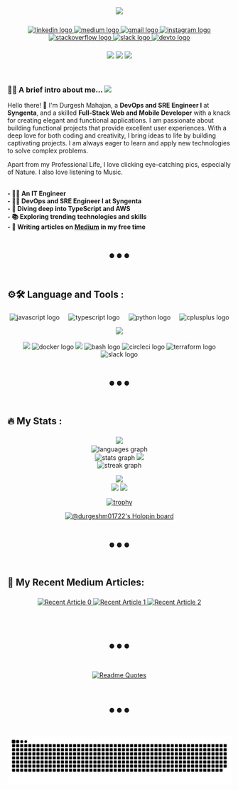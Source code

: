 <div align="center">
<!--   <img height="150" src="https://camo.githubusercontent.com/62da68eb62b1e5f175f7d1f0191dd89a653d7908feb22d37d4a0ab07365d6791/68747470733a2f2f6d656469612e67697068792e636f6d2f6d656469612f4d3967624264396e6244724f5475314d71782f67697068792e676966"  /> -->
<img height="400" src="https://raw.githubusercontent.com/hasibul-hasan-shuvo/hasibul-hasan-shuvo/main/images/coding-boy.gif"  />
<!--   <img height="300" src="https://camo.githubusercontent.com/7de37139d0b4c1ce40865e799b446c0e963a3dd8fb68d239707237c40604fa3d/68747470733a2f2f63646e2e6472696262626c652e636f6d2f75736572732f3733303730332f73637265656e73686f74732f363538313234332f6176656e746f2e676966"  /> -->
</div>

###

<div align="center">
  <a href="https://www.linkedin.com/in/durgesh-mahajan-99bab0212" target="_blank">
    <img src="https://img.shields.io/static/v1?message=LinkedIn&logo=linkedin&label=&color=0077B5&logoColor=white&labelColor=&style=for-the-badge" height="25" alt="linkedin logo"  />
  </a>
  <a href="https://medium.com/@durgeshm01722" target="_blank">
    <img src="https://img.shields.io/static/v1?message=Medium&logo=medium&label=&color=12100E&logoColor=white&labelColor=&style=for-the-badge" height="25" alt="medium logo"  />
  </a>
  <a href="mailto:durgeshmahajan1722@gmail.com" target="_blank">
    <img src="https://img.shields.io/static/v1?message=Gmail&logo=gmail&label=durgeshmahajan1722@gmail.com&color=D14836&logoColor=white&labelColor=&style=for-the-badge" height="25" alt="gmail logo"  />
  </a>
  <a href="https://www.instagram.com/durgeshm01722" target="_blank">
    <img src="https://img.shields.io/static/v1?message=Instagram&logo=instagram&label=&color=E4405F&logoColor=white&labelColor=&style=for-the-badge" height="25" alt="instagram logo"  />
  </a> </br>
  <a href="https://stackoverflow.com/users/16060342/durgesh-mahajan" target="_blank">
    <img src="https://img.shields.io/static/v1?message=Stackoverflow&logo=stackoverflow&label=&color=FE7A16&logoColor=white&labelColor=&style=for-the-badge" height="25" alt="stackoverflow logo"  />
  </a>
  <a href="https://slack-xy57644.slack.com/team/U04TJB3N9H8" target="_blank">
    <img src="https://img.shields.io/static/v1?message=Slack&logo=slack&label=&color=4A154B&logoColor=white&labelColor=&style=for-the-badge" height="25" alt="slack logo"  />
  </a>
  <a href="https://dev.to/durgeshm01722" target="_blank">
    <img src="https://img.shields.io/static/v1?message=dev.to&logo=dev.to&label=&color=0A0A0A&logoColor=white&labelColor=&style=for-the-badge" height="25" alt="devto logo"  />
  </a>
</div>

###

<div align="center">
  <img src="https://custom-icon-badges.herokuapp.com/github/followers/durgeshm01722?logo=github&style=social">
  <img src="https://custom-icon-badges.herokuapp.com/github/stars/durgeshm01722?logo=star&style=social&logoColor=black">
  <img src="https://komarev.com/ghpvc/?username=durgeshm01722">
</div>

<br />
<br />

###

### 👩‍💻 A brief intro about me... <img src="https://raw.githubusercontent.com/MartinHeinz/MartinHeinz/master/wave.gif" height="30px">

Hello there! 👋 I'm Durgesh Mahajan, a **DevOps and SRE Engineer I** at **Syngenta**, and a skilled **Full-Stack Web and Mobile Developer** with a knack for creating elegant and functional applications. I am passionate about building functional projects that provide excellent user experiences. With a deep love for both coding and creativity, I bring ideas to life by building captivating projects. I am always eager to learn and apply new technologies to solve complex problems.

Apart from my Professional Life, I love clicking eye-catching pics, especially of Nature. I also love listening to Music.
<br />
<br />

**- 👨‍🎓 An IT Engineer** \
**- 👨‍💻 DevOps and SRE Engineer I at Syngenta** \
**- 🤿 Diving deep into TypeScript and AWS** \
**- 📚 Exploring trending technologies and skills** \
**- 📝 Writing articles on [Medium](https://medium.com/@durgeshm01722) in my free time**

<br />
<br />

<div align="center">
  ● ● ●
  <br />
  <br />
  <br />
</div>

###

## ⚙🛠 Language and Tools :

###

<p align="center">
  <p align="center">
    <img src="https://cdn.jsdelivr.net/gh/devicons/devicon/icons/javascript/javascript-original.svg" height="35" alt="javascript logo"  />
    <img width="12" />
    <img src="https://cdn.jsdelivr.net/gh/devicons/devicon/icons/typescript/typescript-original.svg" height="35" alt="typescript logo"  />
    <img width="12" />
    <img src="https://cdn.jsdelivr.net/gh/devicons/devicon/icons/python/python-original.svg" height="40" alt="python logo"  />
    <img width="12" />
    <img src="https://cdn.jsdelivr.net/gh/devicons/devicon/icons/cplusplus/cplusplus-original.svg" height="40" alt="cplusplus logo"  />
  </p>
  <p align="center">
    <img src="https://skillicons.dev/icons?i=qt,git,react,mui,nodejs,express,mongo,postgresql,tailwind,next,flask,postman,vercel" />
  </p>
  <p align="center">
    <img src="https://skillicons.dev/icons?i=aws" />
    <img src="https://cdn.simpleicons.org/docker/2496ED" height="45" alt="docker logo"  />
    <img src="https://skillicons.dev/icons?i=linux" />
    <img src="https://cdn.jsdelivr.net/gh/devicons/devicon/icons/bash/bash-original.svg" height="45" alt="bash logo"  />
    <img src="https://cdn.jsdelivr.net/gh/devicons/devicon/icons/circleci/circleci-plain.svg" height="40" alt="circleci logo"  />
    <img src="https://cdn.jsdelivr.net/gh/devicons/devicon/icons/terraform/terraform-original.svg" height="45" alt="terraform logo"  />
    <img src="https://cdn.jsdelivr.net/gh/devicons/devicon/icons/slack/slack-original.svg" height="35" alt="slack logo"  />
  </p>
</p>

<br />
<br />

<div align="center">
  ● ● ●
  <br />
  <br />
  <br />
</div>

###

## 🔥 My Stats :

###

<div align="center">
  <img height="137px" src="https://stackoverflow-card.vercel.app/?userID=16060342&theme=dracula"/> <br/>
  <img src="https://github-readme-stats.vercel.app/api/top-langs?username=durgeshm01722&locale=en&hide_title=false&layout=compact&card_width=320&langs_count=5&theme=tokyonight&hide_border=true&order=2" height="150" alt="languages graph"  />
  <div>
    <img src="https://github-readme-stats.vercel.app/api?username=durgeshm01722&hide_title=false&hide_rank=false&show_icons=true&include_all_commits=true&count_private=true&disable_animations=false&theme=tokyonight&locale=en&hide_border=true&order=1" height="200" alt="stats graph"  />
    <img src="https://github-profile-summary-cards.vercel.app/api/cards/productive-time?username=durgeshm01722&theme=tokyonight&utcOffset=8">
  </div>
  <img src="https://streak-stats.demolab.com?user=durgeshm01722&locale=en&mode=daily&theme=tokyonight&hide_border=true&border_radius=5&order=3" height="220" alt="streak graph"  /> <br/>

<img src="https://github-profile-summary-cards.vercel.app/api/cards/profile-details?username=durgeshm01722&theme=tokyonight"> </br>
<img src="https://github-profile-summary-cards.vercel.app/api/cards/repos-per-language?username=durgeshm01722&theme=tokyonight">
<img src="https://github-profile-summary-cards.vercel.app/api/cards/most-commit-language?username=durgeshm01722&theme=tokyonight"> </br>

[![trophy](https://github-profile-trophy.vercel.app/?username=durgeshm01722&theme=tokyonight&no-frame=true&column=7)](https://github.com/ryo-ma/github-profile-trophy)

[![@durgeshm01722's Holopin board](https://holopin.me/durgeshm01722)](https://holopin.io/@durgeshm01722)

</div>

<br />
<br />

<div align="center">
  ● ● ●
  <br />
  <br />
  <br />
</div>

###

## 📝 My Recent Medium Articles:

###

 <div align="center">
    <a target="_blank" href="https://github-readme-medium-recent-article.vercel.app/medium/@durgeshm01722/0"><img src="https://github-readme-medium-recent-article.vercel.app/medium/@durgeshm01722/0" alt="Recent Article 0"> </a>
    <a target="_blank" href="https://github-readme-medium-recent-article.vercel.app/medium/@durgeshm01722/1"><img src="https://github-readme-medium-recent-article.vercel.app/medium/@durgeshm01722/1" alt="Recent Article 1"> </a>
    <a target="_blank" href="https://github-readme-medium-recent-article.vercel.app/medium/@durgeshm01722/2"><img src="https://github-readme-medium-recent-article.vercel.app/medium/@durgeshm01722/2" alt="Recent Article 2"></a>
 </div>

<br />
<br />
<br />
<br />

<div align="center">

● ● ●
<br />
<br />
<br />

[![Readme Quotes](https://quotes-github-readme.vercel.app/api?type=horizontal&theme=dark)](https://github.com/piyushsuthar/github-readme-quotes)

  <br />
  <br />

● ● ●

  <br />
  <br />

  <img src="https://raw.githubusercontent.com/durgeshm01722/durgeshm01722/output/snake.svg" alt="Snake animation" />
</div>

